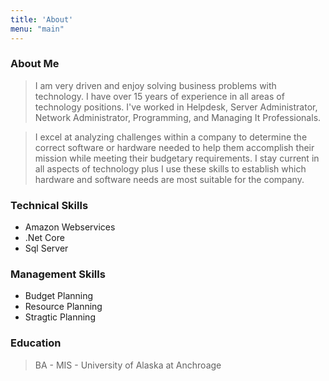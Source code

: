 ```yaml
---
title: 'About'
menu: "main"
---
```


### About Me
> I am very driven and enjoy solving business problems with technology. I have over 15 years of experience in all areas of technology positions. I've worked in Helpdesk, Server Administrator, Network Administrator, Programming, and Managing It Professionals.

> I excel at analyzing challenges within a company to determine the correct software or hardware needed to help them accomplish their mission while meeting their budgetary requirements. I stay current in all aspects of technology plus I use these skills to establish which hardware and software needs are most suitable for the company. 

### Technical Skills

* Amazon Webservices
* .Net Core
* Sql Server

### Management Skills

* Budget Planning
* Resource Planning
* Stragtic Planning

### Education
> BA - MIS - University of Alaska at Anchroage

